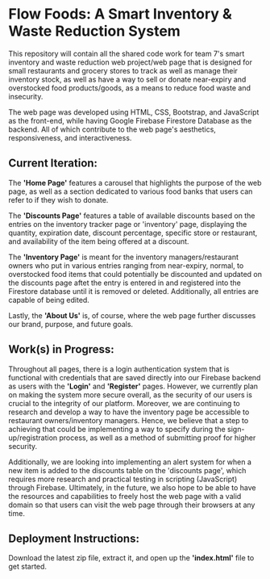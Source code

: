 # **Flow Foods: A Smart Inventory & Waste Reduction System**

This repository will contain all the shared code work for team 7's smart inventory and waste reduction web project/web page that is designed for small restaurants and grocery stores to track as well as manage their inventory stock, as well as have a way to sell or donate near-expiry and overstocked food products/goods, as a means to reduce food waste and insecurity.

The web page was developed using HTML, CSS, Bootstrap, and JavaScript as the front-end, while having Google Firebase Firestore Database as the backend. All of which contribute to the web page's aesthetics, responsiveness, and interactiveness. 

## **Current Iteration:**

The **'Home Page'** features a carousel that highlights the purpose of the web page, as well as a section dedicated to various food banks that users can refer to if they wish to donate. 

The **'Discounts Page'** features a table of available discounts based on the entries on the inventory tracker page or 'inventory' page, displaying the quantity, expiration date, discount percentage, specific store or restaurant, and availability of the item being offered at a discount.

The **'Inventory Page'** is meant for the inventory managers/restaurant owners who put in various entries ranging from near-expiry, normal, to overstocked food items that could potentially be discounted and updated on the discounts page aftet the entry is entered in and registered into the Firestore database until it is removed or deleted. Additionally, all entries are capable of being edited.

Lastly, the **'About Us'** is, of course, where the web page further discusses our brand, purpose, and future goals. 

## **Work(s) in Progress:**

Throughout all pages, there is a login authentication system that is functional with credentials that are saved directly into our Firebase backend as users with the **'Login'** and **'Register'** pages. However, we currently plan on making the system more secure overall, as the security of our users is crucial to the integrity of our platform. Moreover, we are continuing to research and develop a way to have the inventory page be accessible to restaurant owners/inventory managers. Hence, we believe that a step to achieving that could be implementing a way to specify during the sign-up/registration process, as well as a method of submitting proof for higher security. 

Additionally, we are looking into implementing an alert system for when a new item is added to the discounts table on the 'discounts page', which requires more research and practical testing in scripting (JavaScript) through Firebase. Ultimately, in the future, we also hope to be able to have the resources and capabilities to freely host the web page with a valid domain so that users can visit the web page through their browsers at any time. 

## **Deployment Instructions:**

Download the latest zip file, extract it, and open up the **'index.html'** file to get started.

